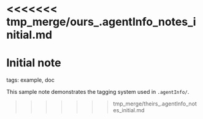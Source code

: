 <<<<<<< tmp_merge/ours_.agentInfo_notes_initial.md
=======
# Initial note

tags: example, doc

This sample note demonstrates the tagging system used in `.agentInfo/`.

>>>>>>> tmp_merge/theirs_.agentInfo_notes_initial.md
